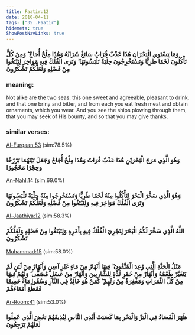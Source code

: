 ```yaml
---
title: Faatir:12
date: 2010-04-11
tags: ["35 .Faatir"]
hidemeta: true 
ShowPostNavLinks: true 
---
```

### وَمَا يَسْتَوِي الْبَحْرَانِ هَٰذَا عَذْبٌ فُرَاتٌ سَائِغٌ شَرَابُهُ وَهَٰذَا مِلْحٌ أُجَاجٌ ۖ وَمِنْ كُلٍّ تَأْكُلُونَ لَحْمًا طَرِيًّا وَتَسْتَخْرِجُونَ حِلْيَةً تَلْبَسُونَهَا ۖ وَتَرَى الْفُلْكَ فِيهِ مَوَاخِرَ لِتَبْتَغُوا مِنْ فَضْلِهِ وَلَعَلَّكُمْ تَشْكُرُونَ
### meaning: 
Not alike are the two seas: this one sweet and agreeable, pleasant to drink, and that one briny and bitter, and from each you eat fresh meat and obtain ornaments, which you wear. And you see the ships plowing through them, that you may seek of His bounty, and so that you may give thanks.
### similar verses: 

[Al-Furqaan:53](/25/53) (sim:78.5%)

### وَهُوَ الَّذِي مَرَجَ الْبَحْرَيْنِ هَٰذَا عَذْبٌ فُرَاتٌ وَهَٰذَا مِلْحٌ أُجَاجٌ وَجَعَلَ بَيْنَهُمَا بَرْزَخًا وَحِجْرًا مَحْجُورًا

[An-Nahl:14](/16/14) (sim:69.0%)

### وَهُوَ الَّذِي سَخَّرَ الْبَحْرَ لِتَأْكُلُوا مِنْهُ لَحْمًا طَرِيًّا وَتَسْتَخْرِجُوا مِنْهُ حِلْيَةً تَلْبَسُونَهَا وَتَرَى الْفُلْكَ مَوَاخِرَ فِيهِ وَلِتَبْتَغُوا مِنْ فَضْلِهِ وَلَعَلَّكُمْ تَشْكُرُونَ

[Al-Jaathiya:12](/45/12) (sim:58.3%)

### اللَّهُ الَّذِي سَخَّرَ لَكُمُ الْبَحْرَ لِتَجْرِيَ الْفُلْكُ فِيهِ بِأَمْرِهِ وَلِتَبْتَغُوا مِنْ فَضْلِهِ وَلَعَلَّكُمْ تَشْكُرُونَ

[Muhammad:15](/47/15) (sim:58.0%)

### مَثَلُ الْجَنَّةِ الَّتِي وُعِدَ الْمُتَّقُونَ ۖ فِيهَا أَنْهَارٌ مِنْ مَاءٍ غَيْرِ آسِنٍ وَأَنْهَارٌ مِنْ لَبَنٍ لَمْ يَتَغَيَّرْ طَعْمُهُ وَأَنْهَارٌ مِنْ خَمْرٍ لَذَّةٍ لِلشَّارِبِينَ وَأَنْهَارٌ مِنْ عَسَلٍ مُصَفًّى ۖ وَلَهُمْ فِيهَا مِنْ كُلِّ الثَّمَرَاتِ وَمَغْفِرَةٌ مِنْ رَبِّهِمْ ۖ كَمَنْ هُوَ خَالِدٌ فِي النَّارِ وَسُقُوا مَاءً حَمِيمًا فَقَطَّعَ أَمْعَاءَهُمْ

[Ar-Room:41](/30/41) (sim:53.0%)

### ظَهَرَ الْفَسَادُ فِي الْبَرِّ وَالْبَحْرِ بِمَا كَسَبَتْ أَيْدِي النَّاسِ لِيُذِيقَهُمْ بَعْضَ الَّذِي عَمِلُوا لَعَلَّهُمْ يَرْجِعُونَ
